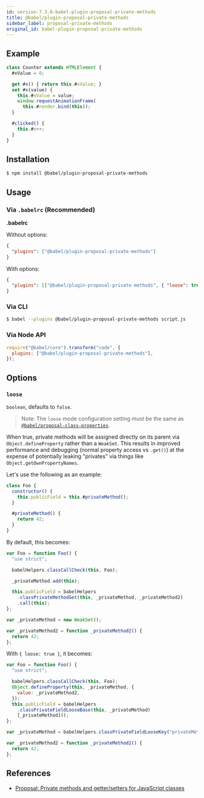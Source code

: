 ```yaml
---
id: version-7.3.0-babel-plugin-proposal-private-methods
title: @babel/plugin-proposal-private-methods
sidebar_label: proposal-private-methods
original_id: babel-plugin-proposal-private-methods
---
```


## Example

```js
class Counter extends HTMLElement {
  #xValue = 0;

  get #x() { return this.#xValue; }
  set #x(value) {
    this.#xValue = value;
    window.requestAnimationFrame(
      this.#render.bind(this));
  }

  #clicked() {
    this.#x++;
  }
}
```

## Installation

```sh
$ npm install @babel/plugin-proposal-private-methods
```

## Usage

### Via `.babelrc` (Recommended)

**.babelrc**

Without options:

```json
{
  "plugins": ["@babel/plugin-proposal-private-methods"]
}
```

With options:

```json
{
  "plugins": [["@babel/plugin-proposal-private-methods", { "loose": true }]]
}
```

### Via CLI

```sh
$ babel --plugins @babel/plugin-proposal-private-methods script.js
```

### Via Node API

```javascript
require("@babel/core").transform("code", {
  plugins: ["@babel/plugin-proposal-private-methods"],
});
```

## Options

### `loose`

`boolean`, defaults to `false`.

> Note: The `loose` mode configuration setting _must_ be the same as [`@babel/proposal-class-properties`](plugin-proposal-class-properties.md).

When true, private methods will be assigned directly on its parent
via `Object.defineProperty` rather than a `WeakSet`. This results in improved
performance and debugging (normal property access vs `.get()`) at the expense
of potentially leaking "privates" via things like `Object.getOwnPropertyNames`.

Let's use the following as an example:

```javascript
class Foo {
  constructor() {
    this.publicField = this.#privateMethod();
  }

  #privateMethod() {
    return 42;
  }
}
```

By default, this becomes:

```javascript
var Foo = function Foo() {
  "use strict";

  babelHelpers.classCallCheck(this, Foo);

  _privateMethod.add(this);

  this.publicField = babelHelpers
    .classPrivateMethodGet(this, _privateMethod, _privateMethod2)
    .call(this);
};

var _privateMethod = new WeakSet();

var _privateMethod2 = function _privateMethod2() {
  return 42;
};
```

With `{ loose: true }`, it becomes:

```javascript
var Foo = function Foo() {
  "use strict";

  babelHelpers.classCallCheck(this, Foo);
  Object.defineProperty(this, _privateMethod, {
    value: _privateMethod2,
  });
  this.publicField = babelHelpers
    .classPrivateFieldLooseBase(this, _privateMethod)
    [_privateMethod]();
};

var _privateMethod = babelHelpers.classPrivateFieldLooseKey("privateMethod");

var _privateMethod2 = function _privateMethod2() {
  return 42;
};
```

## References

- [Proposal: Private methods and getter/setters for JavaScript classes](https://github.com/tc39/proposal-private-methods)
